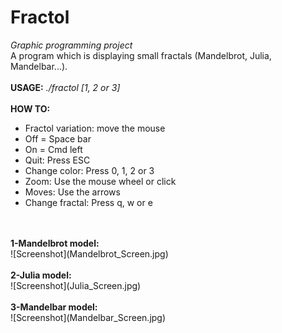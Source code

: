 # Fractol


<i>Graphic programming project</i><br/>
A program which is displaying small fractals (Mandelbrot, Julia, Mandelbar...).
<br/>
<br/>
<b>USAGE:</b> <i>./fractol [1, 2 or 3]</i>
<br/>
<br/>
<b>HOW TO:</b>
<br/>
- Fractol variation: move the mouse<br/>
- Off = Space bar<br/>
- On = Cmd left<br/>
- Quit: Press ESC<br/>
- Change color: Press 0, 1, 2 or 3<br/>
- Zoom: Use the mouse wheel or click<br/>
- Moves: Use the arrows<br/>
- Change fractal: Press q, w or e<br/>
<br/>
<br/>
<b>1-Mandelbrot model:</b>
<br/>
![Screenshot](Mandelbrot_Screen.jpg)
<br/>
<br/>
<b>2-Julia model:</b>
<br/>
![Screenshot](Julia_Screen.jpg)
<br/>
<br/>
<b>3-Mandelbar model:</b>
<br/>
![Screenshot](Mandelbar_Screen.jpg)

